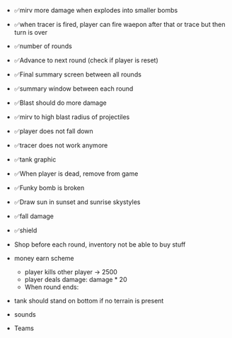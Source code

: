 - ✅mirv more damage when explodes into smaller bombs
- ✅when tracer is fired, player can fire waepon after that or trace but then turn is over
- ✅number of rounds
- ✅Advance to next round (check if player is reset)
- ✅Final summary screen between all rounds
- ✅summary window between each round
- ✅Blast should do more damage
- ✅mirv to high blast radius of projectiles
- ✅player does not fall down
- ✅tracer does not work anymore
- ✅tank graphic
- ✅When player is dead, remove from game
- ✅Funky bomb is broken
- ✅Draw sun in sunset and sunrise skystyles
- ✅fall damage
- ✅shield

- Shop before each round, inventory not be able to buy stuff
- money earn scheme
  - player kills other player -> 2500
  - player deals damage: damage * 20
  - When round ends: 
- tank should stand on bottom if no terrain is present
- sounds

- Teams
